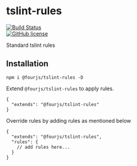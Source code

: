 # tslint-rules
[![Build Status](https://semaphoreci.com/api/v1/nimjetushar/tslint-rules/branches/master/shields_badge.svg)](https://semaphoreci.com/nimjetushar/tslint-rules)
<br>
[![GitHub license](https://img.shields.io/github/license/nimjetushar/tslint-rules)](https://github.com/nimjetushar/tslint-rules/blob/master/LICENSE)

Standard tslint rules 

## Installation

` npm i @fourjs/tslint-rules -D `

Extend `@fourjs/tslint-rules` to apply rules.

```
{
  "extends": "@fourjs/tslint-rules"
}
```

Override rules by adding rules as mentioned below 
```
{
  "extends": "@fourjs/tslint-rules",
  "rules": {
    // add rules here...
  }
}
```